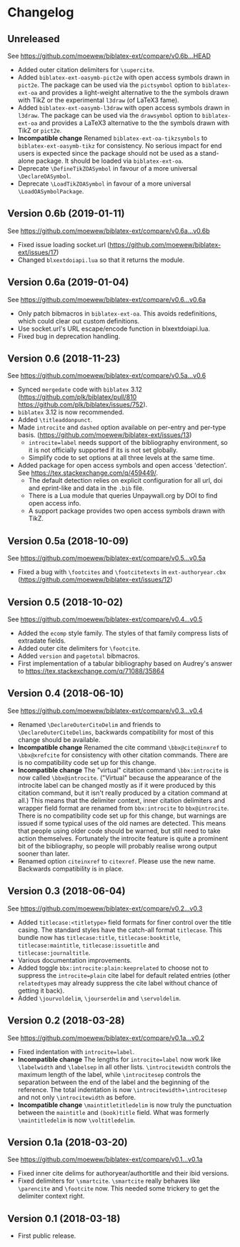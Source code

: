 # Changelog

## Unreleased
See https://github.com/moewew/biblatex-ext/compare/v0.6b...HEAD
- Added outer citation delimiters for `\supercite`.
- Added `biblatex-ext-oasymb-pict2e` with open access symbols drawn in `pict2e`.
  The package can be used via the `pictsymbol` option to `biblatex-ext-oa`
  and provides a light-weight alternative to the the symbols drawn with TikZ or
  the experimental `l3draw` (of LaTeX3 fame).
- Added `biblatex-ext-oasymb-l3draw` with open access symbols drawn in `l3draw`.
  The package can be used via the `drawsymbol` option to `biblatex-ext-oa`
  and provides a LaTeX3 alternative to the the symbols drawn with TikZ or
  `pict2e`.
- **Incompatible change** Renamed `biblatex-ext-oa-tikzsymbols` to
  `biblatex-ext-oasymb-tikz` for consistency.
  No serious impact for end users is expected since the package should not be
  used as a stand-alone package. It should be loaded via `biblatex-ext-oa`.
- Deprecate `\DefineTikZOASymbol` in favour of a more universal
  `\DeclareOASymbol`.
- Deprecate `\LoadTikZOASymbol` in favour of a more universal
  `\LoadOASymbolPackage`.

## Version 0.6b (2019-01-11)
See https://github.com/moewew/biblatex-ext/compare/v0.6a...v0.6b
- Fixed issue loading socket.url
  (https://github.com/moewew/biblatex-ext/issues/17)
- Changed `blxextdoiapi.lua` so that it returns the module.

## Version 0.6a (2019-01-04)
See https://github.com/moewew/biblatex-ext/compare/v0.6...v0.6a
- Only patch bibmacros in `biblatex-ext-oa`. This avoids redefinitions,
  which could clear out custom definitions.
- Use socket.url's URL escape/encode function in blxextdoiapi.lua.
- Fixed bug in deprecation handling.

## Version 0.6 (2018-11-23)
See https://github.com/moewew/biblatex-ext/compare/v0.5a...v0.6
- Synced `mergedate` code with `biblatex` 3.12
  (https://github.com/plk/biblatex/pull/810
   https://github.com/plk/biblatex/issues/752).
- `biblatex` 3.12 is now recommended.
- Added `\titleaddonpunct`.
- Made `introcite` and `dashed` option available on per-entry and
  per-type basis. (https://github.com/moewew/biblatex-ext/issues/13)
  - `introcite=label` needs support of the bibliography environment,
    so it is not officially supported if its is not set globally.
  - Simplify code to set options at all three levels at the same time.
- Added package for open access symbols and open access 'detection'.
  See https://tex.stackexchange.com/q/459449/.
  - The default detection relies on explicit configuration for all url,
    doi and eprint-like and data in the `.bib` file.
  - There is a Lua module that queries Unpaywall.org by DOI to find
    open access info.
  - A support package provides two open access symbols drawn with TikZ.

## Version 0.5a (2018-10-09)
See https://github.com/moewew/biblatex-ext/compare/v0.5...v0.5a
- Fixed a bug with `\footcites` and `\footcitetexts` in `ext-authoryear.cbx`
  (https://github.com/moewew/biblatex-ext/issues/12)

## Version 0.5 (2018-10-02)
See https://github.com/moewew/biblatex-ext/compare/v0.4...v0.5
- Added the `ecomp` style family. The styles of that family compress lists of
  extradate fields.
- Added outer cite delimiters for `\footcite`.
- Added `version` and `pagetotal` bibmacros.
- First implementation of a tabular bibliography based on Audrey's answer to
  https://tex.stackexchange.com/q/71088/35864

## Version 0.4 (2018-06-10)
See https://github.com/moewew/biblatex-ext/compare/v0.3...v0.4
- Renamed `\DeclareOuterCiteDelim` and friends to `\DeclareOuterCiteDelims`,
  backwards compatibility for most of this change should be available.
- **Incompatible change** Renamed the cite command `\bbx@cite@inxref` to
  `\bbx@xrefcite` for consistency with other citation commands.
  There are is no compatibility code set up for this change.
- **Incompatible change** The "virtual" citation command `\bbx:introcite`
  is now called `\bbx@introcite`. ("Virtual" because the appearance of the
  introcite label can be changed mostly as if it were produced by this citation
  command, but it isn't really produced by a citation command at all.)
  This means that the delimiter context, inner citation delimiters and wrapper
  field format are renamed from `bbx:introcite` to `bbx@introcite`.
  There is no compatibility code set up for this change, but warnings are
  issued if some typical uses of the old names are detected. This means that
  people using older code should be warned, but still need to take action
  themselves. Fortunately the introcite feature is quite a prominent bit of
  the bibliography, so people will probably realise wrong output sooner than
  later.
- Renamed option `citeinxref` to `citexref`. Please use the new name.
  Backwards compatibility is in place.

## Version 0.3 (2018-06-04)
See https://github.com/moewew/biblatex-ext/compare/v0.2...v0.3
- Added `titlecase:<titletype>` field formats for finer control over the title
  casing. The standard styles have the catch-all format `titlecase`. This
  bundle now has `titlecase:title`, `titlecase:booktitle`,
  `titlecase:maintitle`, `titlecase:issuetitle` and `titlecase:journaltitle`.
- Various documentation improvements.
- Added toggle `bbx:introcite:plain:keeprelated` to choose not to suppress the
  `introcite=plain` cite label for default related entries (other
  `relatedtype`s may already suppress the cite label without chance of getting
  it back).
- Added `\jourvoldelim`, `\jourserdelim` and `\servoldelim`.

## Version 0.2 (2018-03-28)
See https://github.com/moewew/biblatex-ext/compare/v0.1a...v0.2
- Fixed indentation with `introcite=label`.
- **Incompatible change** The lengths for `introcite=label` now work like
  `\labelwidth` and `\labelsep` in all other lists.
  `\introcitewidth` controls the maximum length of the label, while
  `\introcitesep` controls the separation between the end of the label and
  the beginning of the reference.
  The total indentation is now `\introcitewidth`+`\introcitesep` and not
  only `\introcitewidth` as before.
- **Incompatible change** `\maintitletitledelim` is now truly the punctuation
  between the `maintitle` and `(book)title` field.
  What was formerly `\maintitledelim` is now `\voltitledelim`.

## Version 0.1a (2018-03-20)
See https://github.com/moewew/biblatex-ext/compare/v0.1...v0.1a
- Fixed inner cite delims for authoryear/authortitle and their ibid versions.
- Fixed delimiters for `\smartcite`.
  `\smartcite` really behaves like `\parencite` and `\footcite` now.
  This needed some trickery to get the delimiter context right.

## Version 0.1 (2018-03-18)
- First public release.
